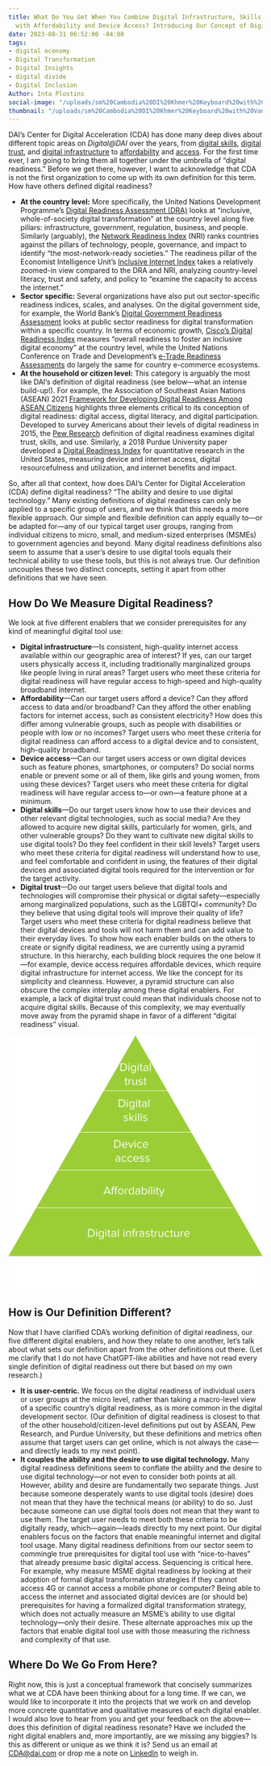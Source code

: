 ```yaml
---
title: What Do You Get When You Combine Digital Infrastructure, Skills, and Trust
  with Affordability and Device Access? Introducing Our Concept of Digital Readiness
date: 2023-08-31 06:52:00 -04:00
tags:
- digital economy
- Digital Transformation
- Digital Insights
- digital divide
- Digital Inclusion
Author: Inta Plostins
social-image: "/uploads/sm%20Cambodia%20DI%20Khmer%20Keyboard%20with%20Vanna%20Kruy.jpg"
thumbnail: "/uploads/sm%20Cambodia%20DI%20Khmer%20Keyboard%20with%20Vanna%20Kruy.jpg"
---
```


DAI’s Center for Digital Acceleration (CDA) has done many deep dives about different topic areas on *Digital@DAI* over the years, from [digital skills](https://dai-global-digital.com/realizing-inclusive-digital-development-through-boosting-the-digital-skills-of-people-living-with-disabilities.html), [digital trust](https://dai-global-digital.com/cybersecurity-frontier-insights-findings-user-perceptions-of-trust-and-privacy-on-the-internet.html), and [digital infrastructure](https://dai-global-digital.com/realizing-inclusive-connectivity-in-liberia-through-a-trusted-technical-engagement.html) to [affordability](https://dai-global-digital.com/covid-19.html) and [access](https://dai-global-digital.com/embracing-the-unlikely-resilience-of-feature-phones.html). For the first time ever, I am going to bring them all together under the umbrella of “digital readiness.” Before we get there, however, I want to acknowledge that CDA is not the first organization to come up with its own definition for this term. How have others defined digital readiness? 

<!--more-->

* **At the country level:** More specifically, the United Nations Development Programme’s [Digital Readiness Assessment (DRA)](https://www.undp.org/digital/transformations) looks at “inclusive, whole-of-society digital transformation” at the country level along five pillars: infrastructure, government, regulation, business, and people. Similarly (arguably), the [Network Readiness Index](https://networkreadinessindex.org/) (NRI) ranks countries against the pillars of technology, people, governance, and impact to identify “the most-network-ready societies.” The readiness pillar of the Economist Intelligence Unit’s [Inclusive Internet Index](https://impact.economist.com/projects/inclusive-internet-index/2022) takes a relatively zoomed-in view compared to the DRA and NRI, analyzing country-level literacy, trust and safety, and policy to “examine the capacity to access the internet.”
* **Sector specific:** Several organizations have also put out sector-specific readiness indices, scales, and analyses. On the digital government side, for example, the World Bank’s [Digital Government Readiness Assessment](https://www.worldbank.org/en/data/interactive/2022/08/22/digital-government-readiness-assessment-dgra-toolkit) looks at public sector readiness for digital transformation within a specific country. In terms of economic growth, [Cisco’s Digital Readiness Index](https://www.cisco.com/c/en/us/about/csr/research-resources/digital-readiness.html) measures “overall readiness to foster an inclusive digital economy” at the country level, while the United Nations Conference on Trade and Development’s [e-Trade Readiness Assessments](https://unctad.org/topic/ecommerce-and-digital-economy/etrade-readiness-assessments-of-LDCs) do largely the same for country e-commerce ecosystems.
* **At the household or citizen level:** This category is arguably the most like DAI’s definition of digital readiness (see below—what an intense build-up!). For example, the Association of Southeast Asian Nations (ASEAN) 2021 [Framework for Developing Digital Readiness Among ASEAN Citizens](https://asean.org/wp-content/uploads/2021/09/FRAMEWORK-FOR-DEVELOPING-DIGITAL-READINESS-AMONG-ASEAN-CITIZEN.pdf) highlights three elements critical to its conception of digital readiness: digital access, digital literacy, and digital participation. Developed to survey Americans about their levels of digital readiness in 2015, the [Pew Research](https://www.pewresearch.org/internet/2016/09/20/the-meaning-of-digital-readiness/) definition of digital readiness examines digital trust, skills, and use. Similarly, a 2018 Purdue University paper developed a [Digital Readiness Index](https://pcrd.purdue.edu/wp-content/uploads/2020/09/gauging-household-digital-readiness.pdf) for quantitative research in the United States, measuring device and internet access, digital resourcefulness and utilization, and internet benefits and impact. 

So, after all that context, how does DAI’s Center for Digital Acceleration (CDA) define digital readiness? “The ability and desire to use digital technology.” Many existing definitions of digital readiness can only be applied to a specific group of users, and we think that this needs a more flexible approach. Our simple and flexible definition can apply equally to—or be adapted for—any of our typical target user groups, ranging from individual citizens to micro, small, and medium-sized enterprises (MSMEs) to government agencies and beyond. Many digital readiness definitions also seem to assume that a user’s desire to use digital tools equals their technical ability to use these tools, but this is not always true. Our definition uncouples these two distinct concepts, setting it apart from other definitions that we have seen. 

## How Do We Measure Digital Readiness? 

We look at five different enablers that we consider prerequisites for any kind of meaningful digital tool use:
* **Digital infrastructure**—Is consistent, high-quality internet access available within our geographic area of interest? If yes, can our target users physically access it, including traditionally marginalized groups like people living in rural areas? Target users who meet these criteria for digital readiness will have regular access to high-speed and high-quality broadband internet.
* **Affordability**—Can our target users afford a device? Can they afford access to data and/or broadband? Can they afford the other enabling factors for internet access, such as consistent electricity? How does this differ among vulnerable groups, such as people with disabilities or people with low or no incomes? Target users who meet these criteria for digital readiness can afford access to a digital device and to consistent, high-quality broadband. 
* **Device access**—Can our target users access or own digital devices such as feature phones, smartphones, or computers? Do social norms enable or prevent some or all of them, like girls and young women, from using these devices? Target users who meet these criteria for digital readiness will have regular access to—or own—a feature phone at a minimum. 
* **Digital skills**—Do our target users know how to use their devices and other relevant digital technologies, such as social media? Are they allowed to acquire new digital skills, particularly for women, girls, and other vulnerable groups? Do they want to cultivate new digital skills to use digital tools? Do they feel confident in their skill levels? Target users who meet these criteria for digital readiness will understand how to use, and feel comfortable and confident in using, the features of their digital devices and associated digital tools required for the intervention or for the target activity.
* **Digital trust**—Do our target users believe that digital tools and technologies will compromise their physical or digital safety—especially among marginalized populations, such as the LGBTQI+ community? Do they believe that using digital tools will improve their quality of life? Target users who meet these criteria for digital readiness believe that their digital devices and tools will not harm them and can add value to their everyday lives.
To show how each enabler builds on the others to create or signify digital readiness, we are currently using a pyramid structure. In this hierarchy, each building block requires the one below it—for example, device access requires affordable devices, which require digital infrastructure for internet access. We like the concept for its simplicity and cleanness. However, a pyramid structure can also obscure the complex interplay among these digital enablers. For example, a lack of digital trust could mean that individuals choose not to acquire digital skills. Because of this complexity, we may eventually move away from the pyramid shape in favor of a different “digital readiness” visual.

![pyramid chart.png](/uploads/pyramid%20chart.png)
## How is Our Definition Different? 

Now that I have clarified CDA’s working definition of digital readiness, our five different digital enablers, and how they relate to one another, let’s talk about what sets our definition apart from the other definitions out there. (Let me clarify that I do not have ChatGPT-like abilities and have not read every single definition of digital readiness out there but based on my own research.)

* **It is user-centric.** We focus on the digital readiness of individual users or user groups at the micro level, rather than taking a macro-level view of a specific country’s digital readiness, as is more common in the digital development sector. (Our definition of digital readiness is closest to that of the other household/citizen-level definitions put out by ASEAN, Pew Research, and Purdue University, but these definitions and metrics often assume that target users can get online, which is not always the case—and directly leads to my next point). 
* **It couples the ability and the desire to use digital technology.** Many digital readiness definitions seem to conflate the ability and the desire to use digital technology—or not even to consider both points at all. However, ability and desire are fundamentally two separate things. Just because someone desperately wants to use digital tools (desire) does not mean that they have the technical means (or ability) to do so. Just because someone can use digital tools does not mean that they want to use them. The target user needs to meet both these criteria to be digitally ready, which—again—leads directly to my next point. Our digital enablers focus on the factors that enable meaningful internet and digital tool usage. Many digital readiness definitions from our sector seem to commingle true prerequisites for digital tool use with “nice-to-haves” that already presume basic digital access. Sequencing is critical here. For example, why measure MSME digital readiness by looking at their adoption of formal digital transformation strategies if they cannot access 4G or cannot access a mobile phone or computer? Being able to access the internet and associated digital devices are (or should be) prerequisites for having a formalized digital transformation strategy, which does not actually measure an MSME’s ability to use digital technology—only their desire. These alternate approaches mix up the factors that enable digital tool use with those measuring the richness and complexity of that use.

## Where Do We Go From Here?
 
Right now, this is just a conceptual framework that concisely summarizes what we at CDA have been thinking about for a long time. If we can, we would like to incorporate it into the projects that we work on and develop more concrete quantitative and qualitative measures of each digital enabler. I would also love to hear from you and get your feedback on the above—does this definition of digital readiness resonate? Have we included the right digital enablers and, more importantly, are we missing any biggies? Is this as different or unique as we think it is? Send us an email at [CDA@dai.com](mailto:cda@dai.com) or drop me a note on [LinkedIn](https://www.linkedin.com/in/intaplostins/) to weigh in.